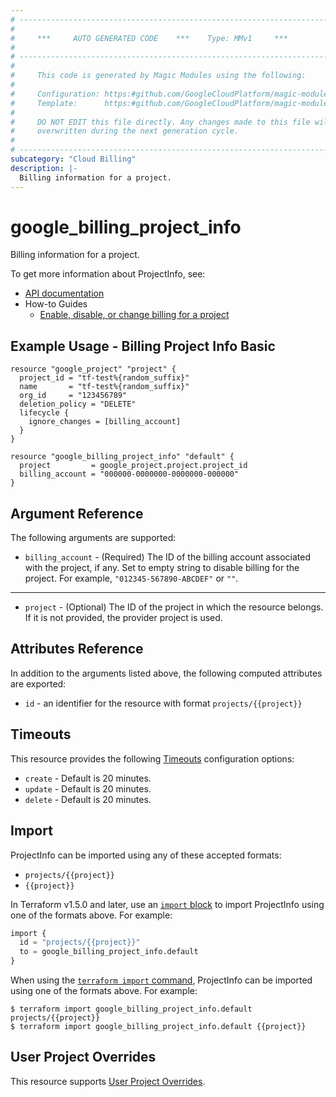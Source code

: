 ```yaml
---
# ----------------------------------------------------------------------------
#
#     ***     AUTO GENERATED CODE    ***    Type: MMv1     ***
#
# ----------------------------------------------------------------------------
#
#     This code is generated by Magic Modules using the following:
#
#     Configuration: https:#github.com/GoogleCloudPlatform/magic-modules/tree/main/mmv1/products/billing/ProjectInfo.yaml
#     Template:      https:#github.com/GoogleCloudPlatform/magic-modules/tree/main/mmv1/templates/terraform/resource.html.markdown.tmpl
#
#     DO NOT EDIT this file directly. Any changes made to this file will be
#     overwritten during the next generation cycle.
#
# ----------------------------------------------------------------------------
subcategory: "Cloud Billing"
description: |-
  Billing information for a project.
---
```


# google_billing_project_info

Billing information for a project.


To get more information about ProjectInfo, see:

* [API documentation](https://cloud.google.com/billing/docs/reference/rest/v1/projects)
* How-to Guides
    * [Enable, disable, or change billing for a project](https://cloud.google.com/billing/docs/how-to/modify-project)

## Example Usage - Billing Project Info Basic


```hcl
resource "google_project" "project" {
  project_id = "tf-test%{random_suffix}"
  name       = "tf-test%{random_suffix}"
  org_id     = "123456789"
  deletion_policy = "DELETE"
  lifecycle {
    ignore_changes = [billing_account]
  }
}

resource "google_billing_project_info" "default" {
  project         = google_project.project.project_id
  billing_account = "000000-0000000-0000000-000000"
}
```

## Argument Reference

The following arguments are supported:


* `billing_account` -
  (Required)
  The ID of the billing account associated with the project, if
  any. Set to empty string to disable billing for the project.
  For example, `"012345-567890-ABCDEF"` or `""`.


- - -


* `project` - (Optional) The ID of the project in which the resource belongs.
    If it is not provided, the provider project is used.


## Attributes Reference

In addition to the arguments listed above, the following computed attributes are exported:

* `id` - an identifier for the resource with format `projects/{{project}}`


## Timeouts

This resource provides the following
[Timeouts](https://developer.hashicorp.com/terraform/plugin/sdkv2/resources/retries-and-customizable-timeouts) configuration options:

- `create` - Default is 20 minutes.
- `update` - Default is 20 minutes.
- `delete` - Default is 20 minutes.

## Import


ProjectInfo can be imported using any of these accepted formats:

* `projects/{{project}}`
* `{{project}}`


In Terraform v1.5.0 and later, use an [`import` block](https://developer.hashicorp.com/terraform/language/import) to import ProjectInfo using one of the formats above. For example:

```tf
import {
  id = "projects/{{project}}"
  to = google_billing_project_info.default
}
```

When using the [`terraform import` command](https://developer.hashicorp.com/terraform/cli/commands/import), ProjectInfo can be imported using one of the formats above. For example:

```
$ terraform import google_billing_project_info.default projects/{{project}}
$ terraform import google_billing_project_info.default {{project}}
```

## User Project Overrides

This resource supports [User Project Overrides](https://registry.terraform.io/providers/hashicorp/google/latest/docs/guides/provider_reference#user_project_override).

